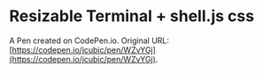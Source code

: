 # Resizable Terminal + shell.js css

A Pen created on CodePen.io. Original URL: [https://codepen.io/jcubic/pen/WZvYGj](https://codepen.io/jcubic/pen/WZvYGj).


